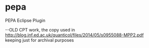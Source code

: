 pepa
====

PEPA Eclipse Plugin

--OLD CPT work, the copy used in http://blog.inf.ed.ac.uk/quanticol/files/2014/05/s0955088-MPP2.pdf keeping just for archival purposes

